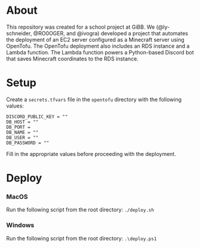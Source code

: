 # About

This repository was created for a school project at GiBB. We (@ly-schneider, @RO0OGER, and @ivogra) developed a project that automates the deployment of an EC2 server configured as a Minecraft server using OpenTofu. The OpenTofu deployment also includes an RDS instance and a Lambda function. The Lambda function powers a Python-based Discord bot that saves Minecraft coordinates to the RDS instance.

# Setup

Create a `secrets.tfvars` file in the `opentofu` directory with the following values:

```
DISCORD_PUBLIC_KEY = ""
DB_HOST = ""
DB_PORT = 
DB_NAME = ""
DB_USER = ""
DB_PASSWORD = ""
```

Fill in the appropriate values before proceeding with the deployment.

# Deploy

### MacOS

Run the following script from the root directory:
`./deploy.sh`

### Windows

Run the following script from the root directory:
`.\deploy.ps1`